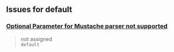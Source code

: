 ## Issues for default
  
###  [Optional Parameter for Mustache parser not supported](https://github.com/github/cicd-provisioning-service/issues/56)  
> not assigned  
  `default`